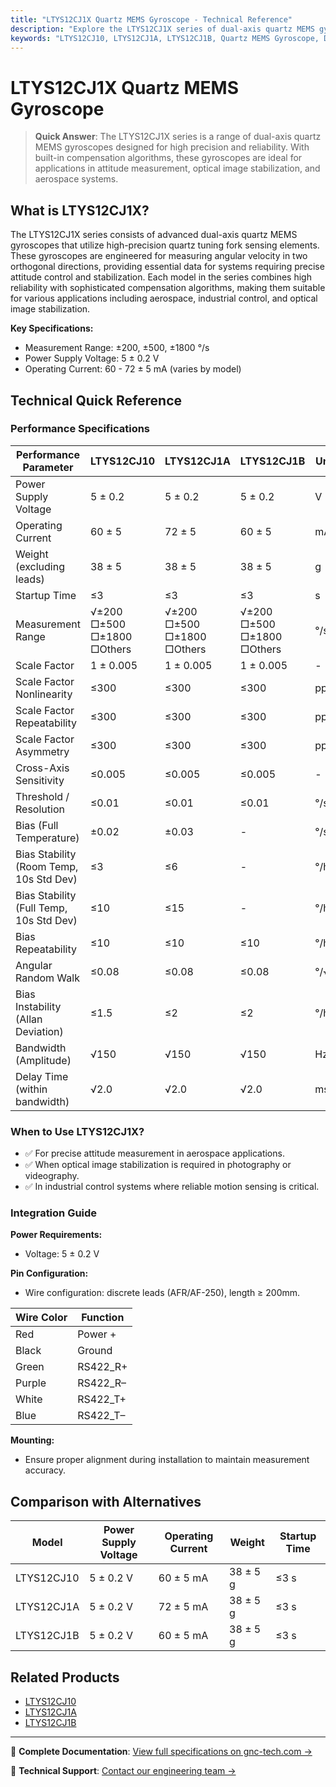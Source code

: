 ```yaml
---
title: "LTYS12CJ1X Quartz MEMS Gyroscope - Technical Reference"
description: "Explore the LTYS12CJ1X series of dual-axis quartz MEMS gyroscopes, featuring high precision, reliability, and a variety of applications in attitude measurement and stabilization."
keywords: "LTYS12CJ10, LTYS12CJ1A, LTYS12CJ1B, Quartz MEMS Gyroscope, Dual-axis"
---
```


# LTYS12CJ1X Quartz MEMS Gyroscope

> **Quick Answer**: The LTYS12CJ1X series is a range of dual-axis quartz MEMS gyroscopes designed for high precision and reliability. With built-in compensation algorithms, these gyroscopes are ideal for applications in attitude measurement, optical image stabilization, and aerospace systems.

## What is LTYS12CJ1X?

The LTYS12CJ1X series consists of advanced dual-axis quartz MEMS gyroscopes that utilize high-precision quartz tuning fork sensing elements. These gyroscopes are engineered for measuring angular velocity in two orthogonal directions, providing essential data for systems requiring precise attitude control and stabilization. Each model in the series combines high reliability with sophisticated compensation algorithms, making them suitable for various applications including aerospace, industrial control, and optical image stabilization.

**Key Specifications:**
- Measurement Range: ±200, ±500, ±1800 °/s
- Power Supply Voltage: 5 ± 0.2 V
- Operating Current: 60 - 72 ± 5 mA (varies by model)

## Technical Quick Reference

### Performance Specifications

| Performance Parameter | LTYS12CJ10 | LTYS12CJ1A | LTYS12CJ1B | Unit |
| --- | --- | --- | --- | --- |
| Power Supply Voltage | 5 ± 0.2 | 5 ± 0.2 | 5 ± 0.2 | V |
| Operating Current | 60 ± 5 | 72 ± 5 | 60 ± 5 | mA |
| Weight (excluding leads) | 38 ± 5 | 38 ± 5 | 38 ± 5 | g |
| Startup Time | ≤3 | ≤3 | ≤3 | s |
| Measurement Range | √±200 □±500 □±1800 □Others | √±200 □±500 □±1800 □Others | √±200 □±500 □±1800 □Others | °/s |
| Scale Factor | 1 ± 0.005 | 1 ± 0.005 | 1 ± 0.005 | - |
| Scale Factor Nonlinearity | ≤300 | ≤300 | ≤300 | ppm |
| Scale Factor Repeatability | ≤300 | ≤300 | ≤300 | ppm |
| Scale Factor Asymmetry | ≤300 | ≤300 | ≤300 | ppm |
| Cross-Axis Sensitivity | ≤0.005 | ≤0.005 | ≤0.005 | - |
| Threshold / Resolution | ≤0.01 | ≤0.01 | ≤0.01 | °/s |
| Bias (Full Temperature) | ±0.02 | ±0.03 | - | °/s |
| Bias Stability (Room Temp, 10s Std Dev) | ≤3 | ≤6 | - | °/h |
| Bias Stability (Full Temp, 10s Std Dev) | ≤10 | ≤15 | - | °/h |
| Bias Repeatability | ≤10 | ≤10 | ≤10 | °/h |
| Angular Random Walk | ≤0.08 | ≤0.08 | ≤0.08 | °/√h |
| Bias Instability (Allan Deviation) | ≤1.5 | ≤2 | ≤2 | °/h |
| Bandwidth (Amplitude) | √150 | √150 | √150 | Hz |
| Delay Time (within bandwidth) | √2.0 | √2.0 | √2.0 | ms |

### When to Use LTYS12CJ1X?
- ✅ For precise attitude measurement in aerospace applications.
- ✅ When optical image stabilization is required in photography or videography.
- ✅ In industrial control systems where reliable motion sensing is critical.

### Integration Guide
**Power Requirements:**
- Voltage: 5 ± 0.2 V

**Pin Configuration:**
- Wire configuration: discrete leads (AFR/AF-250), length ≥ 200mm.

| Wire Color | Function |
| --- | --- |
| Red | Power + |
| Black | Ground |
| Green | RS422_R+ |
| Purple | RS422_R– |
| White | RS422_T+ |
| Blue | RS422_T– |

**Mounting:**
- Ensure proper alignment during installation to maintain measurement accuracy.

## Comparison with Alternatives

| Model | Power Supply Voltage | Operating Current | Weight | Startup Time |
| --- | --- | --- | --- | --- |
| LTYS12CJ10 | 5 ± 0.2 V | 60 ± 5 mA | 38 ± 5 g | ≤3 s |
| LTYS12CJ1A | 5 ± 0.2 V | 72 ± 5 mA | 38 ± 5 g | ≤3 s |
| LTYS12CJ1B | 5 ± 0.2 V | 60 ± 5 mA | 38 ± 5 g | ≤3 s |

## Related Products
- [LTYS12CJ10](https://www.gnc-tech.com/products/quartz-mems-gyroscope-ltys12cj10/)
- [LTYS12CJ1A](https://www.gnc-tech.com/products/quartz-mems-gyroscope-ltys12cj1a/)
- [LTYS12CJ1B](https://www.gnc-tech.com/products/quartz-mems-gyroscope-ltys12cj1b/)

---

📘 **Complete Documentation**: [View full specifications on gnc-tech.com →](https://www.gnc-tech.com/products/quartz-mems-gyroscope-ltys12cj1x/)

💬 **Technical Support**: [Contact our engineering team →](https://www.gnc-tech.com/contact)